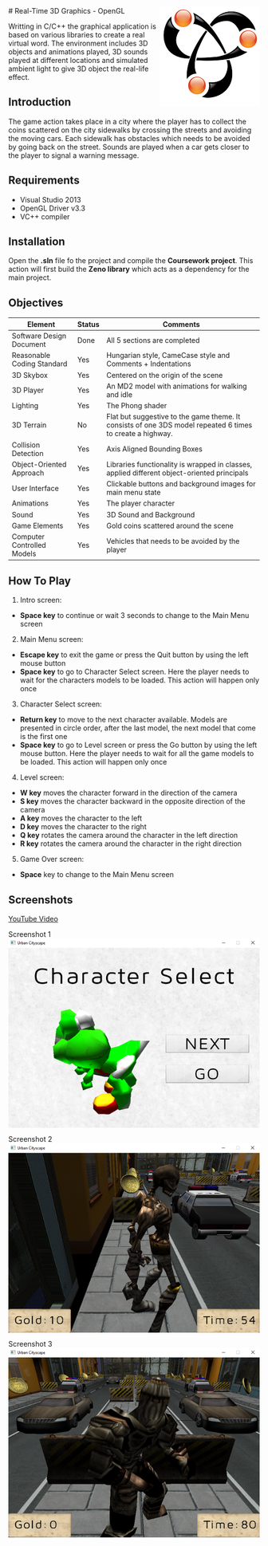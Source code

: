 <img src="project-logo.png" align="right" />
# Real-Time 3D Graphics - OpenGL

Writting in C/C++ the graphical application is based on various libraries to create a real virtual word. The environment includes 3D objects and animations played, 3D sounds played at different locations and simulated ambient light to give 3D object the real-life effect. 

## Introduction

The game action takes place in a city where the player has to collect the coins scattered on the city sidewalks by crossing the streets and avoiding the moving cars. Each sidewalk has obstacles which needs to be avoided by going back on the street. Sounds are played when a car gets closer to the player to signal a warning message.  

## Requirements

- Visual Studio 2013
- OpenGL Driver v3.3
- VC++ compiler

## Installation

Open the **.sln** file fo the project and compile the **Coursework project**. This action will first build the **Zeno library** which acts as a dependency for the main project.

## Objectives

Element | Status | Comments
--- | --- | ---
Software Design Document | Done | All 5 sections are completed
Reasonable Coding Standard | Yes | Hungarian style, CameCase style and Comments + Indentations
3D Skybox | Yes | Centered on the origin of the scene
3D Player | Yes	| An MD2 model with animations for walking and idle
Lighting | Yes | The Phong shader
3D Terrain | No	| Flat but suggestive to the game theme. It consists of one 3DS model repeated 6 times to create a highway.
Collision Detection | Yes | Axis Aligned Bounding Boxes
Object-Oriented Approach | Yes | Libraries functionality is wrapped in classes, applied different object-oriented principals
User Interface | Yes | Clickable buttons and background images for main menu state
Animations | Yes | The player character
Sound | Yes | 3D Sound and Background
Game Elements | Yes |Gold coins scattered around the scene
Computer Controlled Models | Yes | Vehicles that needs to be avoided by the player

## How To Play

1. Intro screen:
  - **Space key** to continue or wait 3 seconds to change to the Main Menu screen

2. Main Menu screen:
  -	**Escape key** to exit the game or press the Quit button by using the left mouse button
  -	**Space key** to go to Character Select screen. Here the player needs to wait for the characters models to be loaded. This action will happen only once

3. Character Select screen:
  -	**Return key** to move to the next character available. Models are presented in circle order, after the last model, the next model that come is the first one
  -	**Space key** to go to Level screen or press the Go button by using the left mouse button. Here the player needs to wait for all the game models to be loaded. This action will happen only once

4. Level screen:
  -	**W key** moves the character forward in the direction of the camera
  -	**S key** moves the character backward in the opposite direction of the camera
  -	**A key** moves the character to the left
  -	**D key** moves the character to the right
  -	**Q key** rotates the camera around the character in the left direction
  -	**R key** rotates the camera around the character in the right direction

5. Game Over screen:
  -	**Space** key to change to the Main Menu screen

## Screenshots

[YouTube Video](https://www.youtube.com/watch?v=_dTcpk8F0GU)

Screenshot 1
<img src="screenshot-1.png" align="center" />

Screenshot 2
<img src="screenshot-2.png" align="center" />

Screenshot 3
<img src="screenshot-3.png" align="center" />
